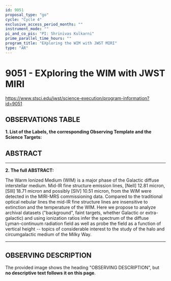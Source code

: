 ```yaml
---
id: 9051
proposal_type: "go"
cycle: "Cycle 4"
exclusive_access_period_months: ""
instrument_mode: ""
pi_and_co_pis: "PI: Shrinivas Kulkarni"
prime_parallel_time_hours: ""
program_title: "EXploring the WIM with JWST MIRI"
type: "AR"
---
```

# 9051 - EXploring the WIM with JWST MIRI
https://www.stsci.edu/jwst/science-execution/program-information?id=9051
## OBSERVATIONS TABLE
**1. List of the Labels, the corresponding Observing Template and the Science Targets:**

## ABSTRACT

---

**2. The full ABSTRACT:**

The Warm Ionized Medium (WIM) is a major phase of the Galactic diffuse interstellar medium. Mid-IR fine structure emission lines, [NeII] 12.81 micron, [SIII] 18.71 micron and possibly [SIV] 10.51 micron, from the WIM were detected in the MIRI-MRS commissioning data. Compared to the traditional optical nebular lines the mid-IR fine structure lines are insensitive to extinction and the temperature of the WIM. Here we propose to analyze archival datasets ("background", faint targets, whether Galactic or extra-galactic) and using ionization ratios infer the spectrum of the diffuse Lyman-continuum radiation field as well as probe the field as a function of vertical height -- topics of considerable interest to the study of the halo and circumgalactic medium of the Milky Way.

---

## OBSERVING DESCRIPTION

The provided image shows the heading "OBSERVING DESCRIPTION", but **no descriptive text follows it on this page**.